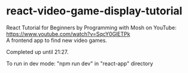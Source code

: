 # react-video-game-display-tutorial
React Tutorial for Beginners by Programming with Mosh on YouTube: https://www.youtube.com/watch?v=SqcY0GlETPk  
A frontend app to find new video games.

Completed up until 21:27.

To run in dev mode: "npm run dev" in "react-app" directory
